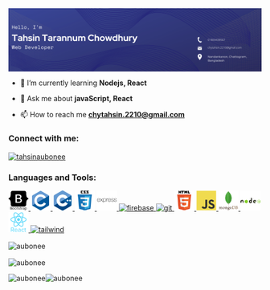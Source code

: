 
<img align="center" src="https://github.com/aubonee/aubonee/blob/main/cover%202.png?raw=true](https://github.com/aubonee/aubonee/blob/main/cover.png?raw=true)](https://github.com/aubonee/aubonee/blob/main/cover.png?raw=true)" alt="aubonee" />



 <br>

- 🌱 I’m currently learning **Nodejs, React**

- 💬 Ask me about **javaScript, React**

- 📫 How to reach me **chytahsin.2210@gmail.com**

<h3 align="left">Connect with me:</h3>
<p align="left">
<a href="https://linkedin.com/in/tahsinaubonee" target="blank"><img align="center" src="https://raw.githubusercontent.com/rahuldkjain/github-profile-readme-generator/master/src/images/icons/Social/linked-in-alt.svg" alt="tahsinaubonee" height="30" width="40" /></a>
</p>

<h3 align="left">Languages and Tools:</h3>
<p align="left"> <a href="https://getbootstrap.com" target="_blank" rel="noreferrer"> <img src="https://raw.githubusercontent.com/devicons/devicon/master/icons/bootstrap/bootstrap-plain-wordmark.svg" alt="bootstrap" width="40" height="40"/> </a> <a href="https://www.cprogramming.com/" target="_blank" rel="noreferrer"> <img src="https://raw.githubusercontent.com/devicons/devicon/master/icons/c/c-original.svg" alt="c" width="40" height="40"/> </a> <a href="https://www.w3schools.com/cpp/" target="_blank" rel="noreferrer"> <img src="https://raw.githubusercontent.com/devicons/devicon/master/icons/cplusplus/cplusplus-original.svg" alt="cplusplus" width="40" height="40"/> </a> <a href="https://www.w3schools.com/css/" target="_blank" rel="noreferrer"> <img src="https://raw.githubusercontent.com/devicons/devicon/master/icons/css3/css3-original-wordmark.svg" alt="css3" width="40" height="40"/> </a> <a href="https://expressjs.com" target="_blank" rel="noreferrer"> <img src="https://raw.githubusercontent.com/devicons/devicon/master/icons/express/express-original-wordmark.svg" alt="express" width="40" height="40"/> </a> <a href="https://firebase.google.com/" target="_blank" rel="noreferrer"> <img src="https://www.vectorlogo.zone/logos/firebase/firebase-icon.svg" alt="firebase" width="40" height="40"/> </a> <a href="https://git-scm.com/" target="_blank" rel="noreferrer"> <img src="https://www.vectorlogo.zone/logos/git-scm/git-scm-icon.svg" alt="git" width="40" height="40"/> </a> <a href="https://www.w3.org/html/" target="_blank" rel="noreferrer"> <img src="https://raw.githubusercontent.com/devicons/devicon/master/icons/html5/html5-original-wordmark.svg" alt="html5" width="40" height="40"/> </a> <a href="https://developer.mozilla.org/en-US/docs/Web/JavaScript" target="_blank" rel="noreferrer"> <img src="https://raw.githubusercontent.com/devicons/devicon/master/icons/javascript/javascript-original.svg" alt="javascript" width="40" height="40"/> </a> <a href="https://www.mongodb.com/" target="_blank" rel="noreferrer"> <img src="https://raw.githubusercontent.com/devicons/devicon/master/icons/mongodb/mongodb-original-wordmark.svg" alt="mongodb" width="40" height="40"/> </a> <a href="https://nodejs.org" target="_blank" rel="noreferrer"> <img src="https://raw.githubusercontent.com/devicons/devicon/master/icons/nodejs/nodejs-original-wordmark.svg" alt="nodejs" width="40" height="40"/> </a> <a href="https://reactjs.org/" target="_blank" rel="noreferrer"> <img src="https://raw.githubusercontent.com/devicons/devicon/master/icons/react/react-original-wordmark.svg" alt="react" width="40" height="40"/> </a> <a href="https://tailwindcss.com/" target="_blank" rel="noreferrer"> <img src="https://www.vectorlogo.zone/logos/tailwindcss/tailwindcss-icon.svg" alt="tailwind" width="40" height="40"/> </a> </p>



<p><img align="center" src="https://github-readme-streak-stats.herokuapp.com?user=aubonee&theme=tokyonight&hide_border=true)](https://git.io/streak-stats" alt="aubonee" /></p>


<p><img align="center" src="https://github-profile-summary-cards.vercel.app/api/cards/profile-details?username=aubonee&theme=apprentice" alt="aubonee" /></p>


<p><img align="left" src="https://github-profile-summary-cards.vercel.app/api/cards/repos-per-language?username=aubonee&theme=apprentice" alt="aubonee" /></p>
 
<p><img align="leftr]" src="https://github-profile-summary-cards.vercel.app/api/cards/most-commit-language?username=aubonee&theme=apprentice" alt="aubonee" /></p>





